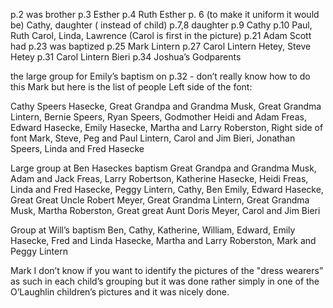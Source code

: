
p.2 was brother
p.3 Esther
p.4 Ruth Esther
p. 6 (to make it uniform it would be) Cathy, daughter ( instead of child)
p.7,8 daughter
p.9 Cathy
p.10 Paul, Ruth Carol, Linda, Lawrence (Carol is first in the picture)
p.21 Adam Scott had
p.23 was baptized
p.25 Mark Lintern
p.27 Carol Lintern Hetey, Steve Hetey
p.31 Carol Lintern Bieri
p.34 Joshua’s Godparents

the large group for Emily’s baptism on p.32 - don’t really know how to do this  Mark but here is the list of people
Left side of the font:

Cathy Speers Hasecke, Great Grandpa and Grandma Musk, Great Grandma Lintern, Bernie Speers, Ryan Speers, Godmother Heidi and Adam Freas, Edward Hasecke, Emily Hasecke, Martha and Larry Roberston,
Right side of font
Mark, Steve, Peg and Paul Lintern, Carol and Jim Bieri, Jonathan Speers, Linda and Fred Hasecke

Large group at Ben Haseckes baptism
Great Grandpa and Grandma Musk, Adam and Jack Freas, Larry Robertson, Katherine Hasecke, Heidi Freas, Linda and Fred Hasecke, Peggy Lintern, Cathy, Ben Emily, Edward Hasecke, Great Great Uncle Robert Meyer, Great Grandma Lintern, Great Grandma Musk, Martha Roberston, Great great Aunt Doris Meyer, Carol and Jim Bieri

Group at Will’s baptism
Ben, Cathy, Katherine, William, Edward, Emily Hasecke, Fred and Linda Hasecke, Martha and Larry Roberston, Mark and Peggy Lintern

Mark I don’t know if you want to identify the pictures of the "dress wearers” as such in each child’s grouping but it was done rather simply in one of the O’Laughlin children’s pictures and it was nicely done.